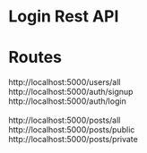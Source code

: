 # Login Rest API

# Routes

http://localhost:5000/users/all 
\
http://localhost:5000/auth/signup \
http://localhost:5000/auth/login \
\
http://localhost:5000/posts/all \
http://localhost:5000/posts/public \
http://localhost:5000/posts/private 
